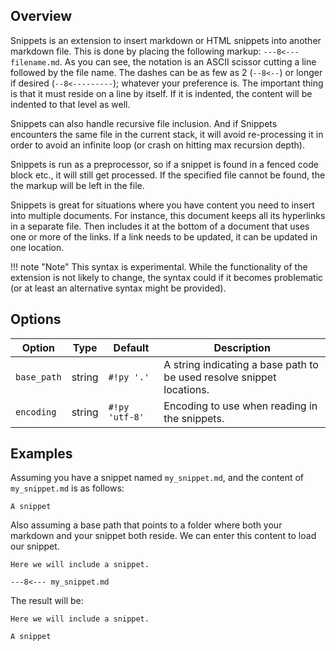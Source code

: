 ## Overview

Snippets is an extension to insert markdown or HTML snippets into another markdown file. This is done by placing the following markup: `---8<--- filename.md`.  As you can see, the notation is an ASCII scissor cutting a line followed by the file name.  The dashes can be as few as 2 (`--8<--`) or longer if desired (`--8<---------`); whatever your preference is.  The important thing is that it must reside on a line by itself.  If it is indented, the content will be indented to that level as well.

Snippets can also handle recursive file inclusion.  And if Snippets encounters the same file in the current stack, it will avoid re-processing it in order to avoid an infinite loop (or crash on hitting max recursion depth).

Snippets is run as a preprocessor, so if a snippet is found in a fenced code block etc., it will still get processed.  If the specified file cannot be found, the the markup will be left in the file.

Snippets is great for situations where you have content you need to insert into multiple documents.  For instance, this document keeps all its hyperlinks in a separate file.  Then includes it at the bottom of a document that uses one or more of the links. If a link needs to be updated, it can be updated in one location.

!!! note "Note"
    This syntax is experimental. While the functionality of the extension is not likely to change, the syntax could if it becomes problematic (or at least an alternative syntax might be provided).

## Options

Option      | Type   | Default        | Description
----------- | ------ | -------------- |------------
`base_path` | string | `#!py '.'`     | A string indicating a base path to be used resolve snippet locations.
`encoding`  | string | `#!py 'utf-8'` | Encoding to use when reading in the snippets.

## Examples

Assuming you have a snippet named `my_snippet.md`, and the content of `my_snippet.md` is as follows:

```
A snippet
```

Also assuming a base path that points to a folder where both your markdown and your snippet both reside. We can enter this content to load our snippet.

```
Here we will include a snippet.

---8<--- my_snippet.md

```

The result will be:

```
Here we will include a snippet.

A snippet

```
